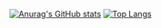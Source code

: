[![Anurag's GitHub stats](https://github-readme-stats.vercel.app/api?username=pes528)](https://github.com/anuraghazra/github-readme-stats)
[![Top Langs](https://github-readme-stats.vercel.app/api/top-langs/?username=pes528&layout=compact)](https://github.com/anuraghazra/github-readme-stats)
